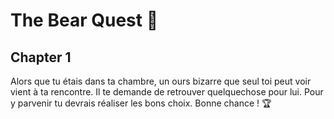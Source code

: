 # The Bear Quest :bear:

## Chapter 1

Alors que tu étais dans ta chambre, un ours bizarre que seul toi peut voir vient à ta rencontre. Il te demande de retrouver quelquechose pour lui. Pour y parvenir tu devrais réaliser les bons choix. Bonne chance ! :trophy:

